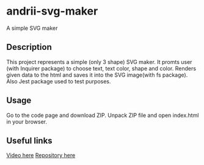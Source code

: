 # andrii-svg-maker
A simple SVG maker

## Description

This project represents a simple (only 3 shape) SVG maker.
It promts user (with Inquirer package) to choose text, text color, shape and color.
Renders given data to the html and saves it into the SVG image(with fs package).
Also Jest package used to test purposes.

## Usage

Go to the code page and download ZIP.
Unpack ZIP file and open index.html in your browser.

## Useful links
[Video here]()
[Repository here]()
